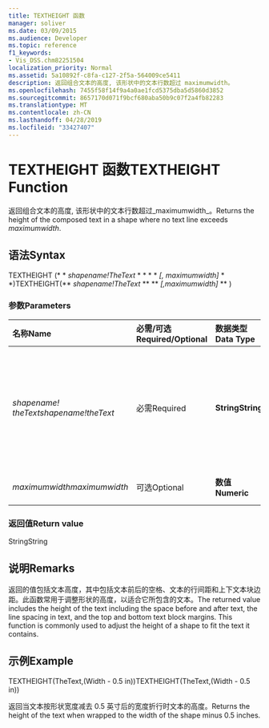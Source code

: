 ```yaml
---
title: TEXTHEIGHT 函数
manager: soliver
ms.date: 03/09/2015
ms.audience: Developer
ms.topic: reference
f1_keywords:
- Vis_DSS.chm82251504
localization_priority: Normal
ms.assetid: 5a10892f-c8fa-c127-2f5a-564009ce5411
description: 返回组合文本的高度, 该形状中的文本行数超过 maximumwidth。
ms.openlocfilehash: 7455f58f14f9a4a0ae1fcd5375dba5d5860d3852
ms.sourcegitcommit: 8657170d071f9bcf680aba50b9c07f2a4fb82283
ms.translationtype: MT
ms.contentlocale: zh-CN
ms.lasthandoff: 04/28/2019
ms.locfileid: "33427407"
---
```

# <a name="textheight-function"></a><span data-ttu-id="169a0-103">TEXTHEIGHT 函数</span><span class="sxs-lookup"><span data-stu-id="169a0-103">TEXTHEIGHT Function</span></span>

<span data-ttu-id="169a0-104">返回组合文本的高度, 该形状中的文本行数超过_maximumwidth_。</span><span class="sxs-lookup"><span data-stu-id="169a0-104">Returns the height of the composed text in a shape where no text line exceeds  _maximumwidth_.</span></span> 
  
## <a name="syntax"></a><span data-ttu-id="169a0-105">语法</span><span class="sxs-lookup"><span data-stu-id="169a0-105">Syntax</span></span>

<span data-ttu-id="169a0-106">TEXTHEIGHT (\* \* *shapename!TheText* \* \* \* \* *[, maximumwidth]* \* \*)</span><span class="sxs-lookup"><span data-stu-id="169a0-106">TEXTHEIGHT(\*\* *shapename!TheText* \*\* \*\* *[,maximumwidth]* \*\* )</span></span> 
  
### <a name="parameters"></a><span data-ttu-id="169a0-107">参数</span><span class="sxs-lookup"><span data-stu-id="169a0-107">Parameters</span></span>

|<span data-ttu-id="169a0-108">**名称**</span><span class="sxs-lookup"><span data-stu-id="169a0-108">**Name**</span></span>|<span data-ttu-id="169a0-109">**必需/可选**</span><span class="sxs-lookup"><span data-stu-id="169a0-109">**Required/Optional**</span></span>|<span data-ttu-id="169a0-110">**数据类型**</span><span class="sxs-lookup"><span data-stu-id="169a0-110">**Data Type**</span></span>|<span data-ttu-id="169a0-111">**说明**</span><span class="sxs-lookup"><span data-stu-id="169a0-111">**Description**</span></span>|
|:-----|:-----|:-----|:-----|
| <span data-ttu-id="169a0-112">_shapename! theText_</span><span class="sxs-lookup"><span data-stu-id="169a0-112">_shapename!theText_</span></span> <br/> |<span data-ttu-id="169a0-113">必需</span><span class="sxs-lookup"><span data-stu-id="169a0-113">Required</span></span>  <br/> |<span data-ttu-id="169a0-114">**String**</span><span class="sxs-lookup"><span data-stu-id="169a0-114">**String**</span></span> <br/> |<span data-ttu-id="169a0-115">对目标形状中名为 TheText 的单元格的引用。</span><span class="sxs-lookup"><span data-stu-id="169a0-115">A reference to the cell named TheText in the target shape.</span></span>  <span data-ttu-id="169a0-116">_shapename!_</span><span class="sxs-lookup"><span data-stu-id="169a0-116">_shapename!_</span></span> <span data-ttu-id="169a0-117">是要从中检索文本的形状的名称。</span><span class="sxs-lookup"><span data-stu-id="169a0-117">is the name of the shape from which you want to retrieve the text.</span></span>  <br/> |
| <span data-ttu-id="169a0-118">_maximumwidth_</span><span class="sxs-lookup"><span data-stu-id="169a0-118">_maximumwidth_</span></span> <br/> |<span data-ttu-id="169a0-119">可选</span><span class="sxs-lookup"><span data-stu-id="169a0-119">Optional</span></span>  <br/> |<span data-ttu-id="169a0-120">**数值**</span><span class="sxs-lookup"><span data-stu-id="169a0-120">**Numeric**</span></span> <br/> |<span data-ttu-id="169a0-121">文本块的最大宽度。</span><span class="sxs-lookup"><span data-stu-id="169a0-121">The maximum width of the text block.</span></span>  <br/> |
   
### <a name="return-value"></a><span data-ttu-id="169a0-122">返回值</span><span class="sxs-lookup"><span data-stu-id="169a0-122">Return value</span></span>

<span data-ttu-id="169a0-123">String</span><span class="sxs-lookup"><span data-stu-id="169a0-123">String</span></span>
  
## <a name="remarks"></a><span data-ttu-id="169a0-124">说明</span><span class="sxs-lookup"><span data-stu-id="169a0-124">Remarks</span></span>

<span data-ttu-id="169a0-p102">返回的值包括文本高度，其中包括文本前后的空格、文本的行间距和上下文本块边距。此函数常用于调整形状的高度，以适合它所包含的文本。</span><span class="sxs-lookup"><span data-stu-id="169a0-p102">The returned value includes the height of the text including the space before and after text, the line spacing in text, and the top and bottom text block margins. This function is commonly used to adjust the height of a shape to fit the text it contains.</span></span>
  
## <a name="example"></a><span data-ttu-id="169a0-127">示例</span><span class="sxs-lookup"><span data-stu-id="169a0-127">Example</span></span>

<span data-ttu-id="169a0-128">TEXTHEIGHT(TheText,(Width - 0.5 in))</span><span class="sxs-lookup"><span data-stu-id="169a0-128">TEXTHEIGHT(TheText,(Width - 0.5 in))</span></span> 
  
<span data-ttu-id="169a0-129">返回当文本按形状宽度减去 0.5 英寸后的宽度折行时文本的高度。</span><span class="sxs-lookup"><span data-stu-id="169a0-129">Returns the height of the text when wrapped to the width of the shape minus 0.5 inches.</span></span> 
  

